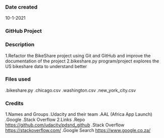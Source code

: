 ### Date created
10-1-2021

### GitHub Project


### Description
1.Refactor the BikeShare project using Git and GitHub and improve the documentation of the project
2.bikeshare.py program/project explores the US bikeshare data to understand better

### Files used
.bikeshare.py
.chicago.csv
.washington.csv
.new_york_city.csv

### Credits
1.Names and Groups
.Udacity and their team
.AAL (Africa App Launch)
.Google
.Stack Overflow
2.Links
.Repo https://github.com/udacity/pdsnd_github
.Stack Overflow https://stackoverflow.com/
.Google Search https://www.google.co.za/
